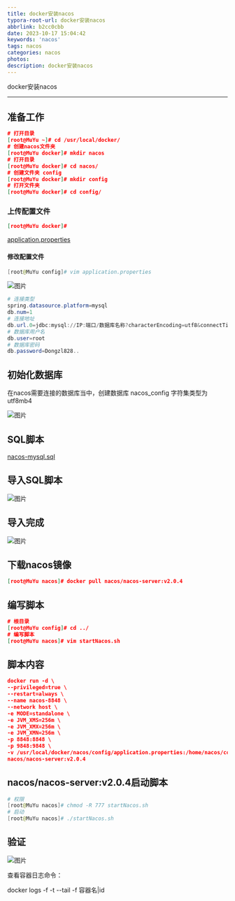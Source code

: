 ```yaml
---
title: docker安装nacos
typora-root-url: docker安装nacos
abbrlink: b2cc0cbb
date: 2023-10-17 15:04:42
keywords: 'nacos'
tags: nacos
categories: nacos
photos:
description: docker安装nacos
---
```


docker安装nacos

<!--more-->

------



## 准备工作

```json
# 打开目录 
[root@MuYu ~]# cd /usr/local/docker/
# 创建nacos文件夹
[root@MuYu docker]# mkdir nacos
# 打开目录
[root@MuYu docker]# cd nacos/
# 创建文件夹 config
[root@MuYu docker]# mkdir config
# 打开文件夹
[root@MuYu docker]# cd config/
```

### 上传配置文件

```json
[root@MuYu docker]# 
```

[application.properties](https://uploader.shimo.im/f/RWKJhIXk8JB444Hi.properties?fileGuid=lL9WvLiIYusV3jIJ)

#### 修改配置文件

```powershell
[root@MuYu config]# vim application.properties
```

![图片](./clip_image002.jpg)

```powershell
# 连接类型
spring.datasource.platform=mysql
db.num=1
# 连接地址
db.url.0=jdbc:mysql://IP:端口/数据库名称?characterEncoding=utf8&connectTimeout=1000&socketTimeout=3000&autoReconnect=true&serverTimezone=UTC
# 数据库用户名
db.user=root
# 数据库密码
db.password=Dongzl828..
```

## 初始化数据库

在nacos需要连接的数据库当中，创建数据库 nacos_config 字符集类型为 utf8mb4

![图片](./clip_image004.gif)

## SQL脚本

[nacos-mysql.sql](https://uploader.shimo.im/f/GAM432RosXNTiQcB.sql?fileGuid=ZzkLM4NQv4CyoeAQ)

## 导入SQL脚本

![图片](./clip_image006.gif)

## 导入完成

![图片](./clip_image008.gif)

## 下载nacos镜像

```json
[root@MuYu nacos]# docker pull nacos/nacos-server:v2.0.4
```

## 编写脚本

```json
# 根目录
[root@MuYu config]# cd ../
# 编写脚本
[root@MuYu nacos]# vim startNacos.sh
```

## 脚本内容

```json
docker run -d \
--privileged=true \
--restart=always \
--name nacos-8848 \
--network host \
-e MODE=standalone \
-e JVM_XMS=256m \
-e JVM_XMX=256m \
-e JVM_XMN=256m \
-p 8848:8848 \
-p 9848:9848 \
-v /usr/local/docker/nacos/config/application.properties:/home/nacos/conf/application.properties \
nacos/nacos-server:v2.0.4
```

## nacos/nacos-server:v2.0.4启动脚本

```powershell
# 权限
[root@MuYu nacos]# chmod -R 777 startNacos.sh
# 启动
[root@MuYu nacos]# ./startNacos.sh
```

## 验证

![图片](./clip_image010.gif)

查看容器日志命令：

docker logs -f -t --tail -f 容器名|id


